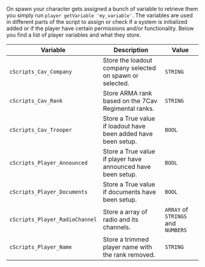 On spawn your character gets assigned a bunch of variable to retrieve them you simply run `player getVariable 'my_variable'`. The variables are used in different parts of the script to assign or check if a system is initialized added or if the player have certain permissions and/or functionality. Below you find a list of player variables and what they store.

| Variable                       | Description                                                    | Value                              |
|--------------------------------|----------------------------------------------------------------|------------------------------------|
| `cScripts_Cav_Company`         | Store the loadout company selected on spawn or selected.       | `STRING`                           |
| `cScripts_Cav_Rank`            | Store ARMA rank based on the 7Cav Regimental ranks.            | `STRING`                           |
| `cScripts_Cav_Trooper`         | Store a True value if loadout have been added have been setup. | `BOOL`                             |
| `cScripts_Player_Announced`    | Store a True value if player have announced have been setup.   | `BOOL`                             |
| `cScripts_Player_Documents`    | Store a True value if documents have been setup.               | `BOOL`                             |
| `cScripts_Player_RadioChannel` | Store a array of radio and its channels.                       | `ARRAY` of `STRINGS` and `NUMBERS` |
| `cScripts_Player_Name`         | Store a trimmed player name with the rank removed.             | `STRING`                           |